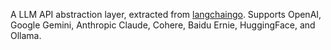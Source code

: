 A LLM API abstraction layer, extracted from [langchaingo](https://github.com/tmc/langchaingo).
Supports OpenAI, Google Gemini, Anthropic Claude, Cohere, Baidu Ernie, HuggingFace, and Ollama.
